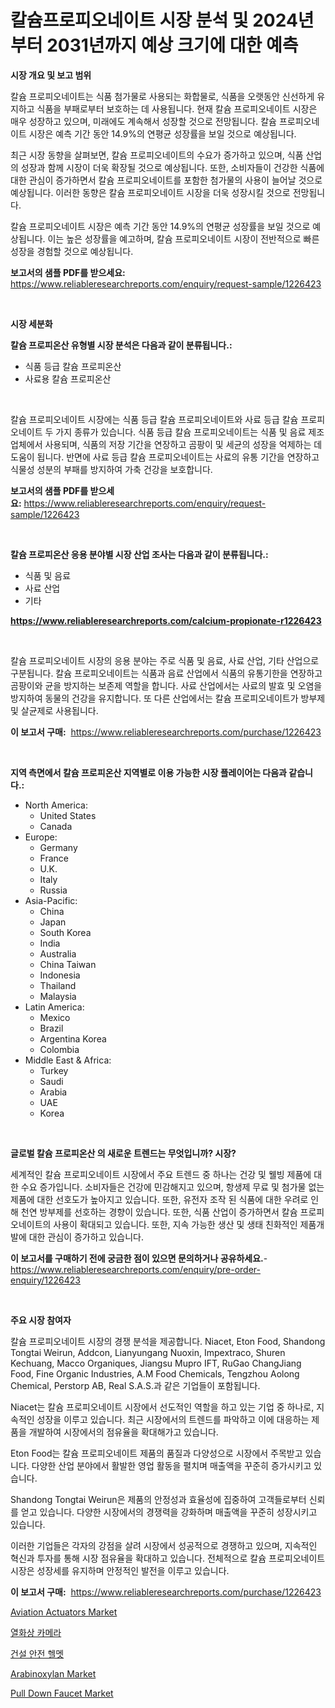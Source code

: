 <p><h1>칼슘프로피오네이트 시장 분석 및 2024년부터 2031년까지 예상 크기에 대한 예측</h1></p><p><strong>시장 개요 및 보고 범위</strong></p>
<p><p>칼슘 프로피오네이트는 식품 첨가물로 사용되는 화합물로, 식품을 오랫동안 신선하게 유지하고 식품을 부패로부터 보호하는 데 사용됩니다. 현재 칼슘 프로피오네이트 시장은 매우 성장하고 있으며, 미래에도 계속해서 성장할 것으로 전망됩니다. 칼슘 프로피오네이트 시장은 예측 기간 동안 14.9%의 연평균 성장률을 보일 것으로 예상됩니다.</p><p>최근 시장 동향을 살펴보면, 칼슘 프로피오네이트의 수요가 증가하고 있으며, 식품 산업의 성장과 함께 시장이 더욱 확장될 것으로 예상됩니다. 또한, 소비자들이 건강한 식품에 대한 관심이 증가하면서 칼슘 프로피오네이트를 포함한 첨가물의 사용이 늘어날 것으로 예상됩니다. 이러한 동향은 칼슘 프로피오네이트 시장을 더욱 성장시킬 것으로 전망됩니다.</p><p>칼슘 프로피오네이트 시장은 예측 기간 동안 14.9%의 연평균 성장률을 보일 것으로 예상됩니다. 이는 높은 성장률을 예고하며, 칼슘 프로피오네이트 시장이 전반적으로 빠른 성장을 경험할 것으로 예상됩니다.</p></p>
<p><strong>보고서의 샘플 PDF를 받으세요:</strong> <a href="https://www.reliableresearchreports.com/enquiry/request-sample/1226423">https://www.reliableresearchreports.com/enquiry/request-sample/1226423</a></p>
<p>&nbsp;</p>
<p><strong>시장 세분화</strong></p>
<p><strong>칼슘 프로피온산 유형별 시장 분석은 다음과 같이 분류됩니다.:</strong></p>
<p><ul><li>식품 등급 칼슘 프로피온산</li><li>사료용 칼슘 프로피온산</li></ul></p>
<p>&nbsp;</p>
<p><p>칼슘 프로피오네이트 시장에는 식품 등급 칼슘 프로피오네이트와 사료 등급 칼슘 프로피오네이트 두 가지 종류가 있습니다. 식품 등급 칼슘 프로피오네이트는 식품 및 음료 제조업체에서 사용되며, 식품의 저장 기간을 연장하고 곰팡이 및 세균의 성장을 억제하는 데 도움이 됩니다. 반면에 사료 등급 칼슘 프로피오네이트는 사료의 유통 기간을 연장하고 식물성 성분의 부패를 방지하여 가축 건강을 보호합니다.</p></p>
<p><strong>보고서의 샘플 PDF를 받으세요:</strong>&nbsp;<a href="https://www.reliableresearchreports.com/enquiry/request-sample/1226423">https://www.reliableresearchreports.com/enquiry/request-sample/1226423</a></p>
<p>&nbsp;</p>
<p><strong> 칼슘 프로피온산 응용 분야별 시장 산업 조사는 다음과 같이 분류됩니다.:</strong></p>
<p><ul><li>식품 및 음료</li><li>사료 산업</li><li>기타</li></ul></p>
<p><strong><a href="https://www.reliableresearchreports.com/calcium-propionate-r1226423">https://www.reliableresearchreports.com/calcium-propionate-r1226423</a></strong></p>
<p>&nbsp;</p>
<p><p>칼슘 프로피오네이트 시장의 응용 분야는 주로 식품 및 음료, 사료 산업, 기타 산업으로 구분됩니다. 칼슘 프로피오네이트는 식품과 음료 산업에서 식품의 유통기한을 연장하고 곰팡이와 균을 방지하는 보존제 역할을 합니다. 사료 산업에서는 사료의 발효 및 오염을 방지하여 동물의 건강을 유지합니다. 또 다른 산업에서는 칼슘 프로피오네이트가 방부제 및 살균제로 사용됩니다.</p></p>
<p><strong>이 보고서 구매:</strong>&nbsp; <a href="https://www.reliableresearchreports.com/purchase/1226423">https://www.reliableresearchreports.com/purchase/1226423</a></p>
<p>&nbsp;</p>
<p><strong>지역 측면에서 칼슘 프로피온산 지역별로 이용 가능한 시장 플레이어는 다음과 같습니다.:</strong></p>
<p><ul>
    <li>
        North America:
        <ul>
            <li>United States</li>
            <li>Canada</li>
        </ul>
    </li>
    <li>
        Europe:
        <ul>
            <li>Germany</li>
            <li>France</li>
            <li>U.K.</li>
            <li>Italy</li>
            <li>Russia</li>
        </ul>
    </li>
    <li>
        Asia-Pacific:
        <ul>
            <li>China</li>
            <li>Japan</li>
            <li>South Korea</li>
            <li>India</li>
            <li>Australia</li>
            <li>China Taiwan</li>
            <li>Indonesia</li>
            <li>Thailand</li>
            <li>Malaysia</li>
        </ul>
    </li>
    <li>
        Latin America:
        <ul>
            <li>Mexico</li>
            <li>Brazil</li>
            <li>Argentina Korea</li>
            <li>Colombia</li>
        </ul>
    </li>
    <li>
        Middle East & Africa:
        <ul>
            <li>Turkey</li>
            <li>Saudi</li>
            <li>Arabia</li>
            <li>UAE</li>
            <li>Korea</li>
        </ul>
    </li>
    </ul></p>
<p>&nbsp;</p>
<p><strong>글로벌 칼슘 프로피온산 의 새로운 트렌드는 무엇입니까? 시장?</strong></p>
<p><p>세계적인 칼슘 프로피오네이트 시장에서 주요 트렌드 중 하나는 건강 및 웰빙 제품에 대한 수요 증가입니다. 소비자들은 건강에 민감해지고 있으며, 항생제 무료 및 첨가물 없는 제품에 대한 선호도가 높아지고 있습니다. 또한, 유전자 조작 된 식품에 대한 우려로 인해 천연 방부제를 선호하는 경향이 있습니다. 또한, 식품 산업이 증가하면서 칼슘 프로피오네이트의 사용이 확대되고 있습니다. 또한, 지속 가능한 생산 및 생태 친화적인 제품개발에 대한 관심이 증가하고 있습니다.</p></p>
<p><strong>이 보고서를 구매하기 전에 궁금한 점이 있으면 문의하거나 공유하세요.</strong>- <a href="https://www.reliableresearchreports.com/enquiry/pre-order-enquiry/1226423">https://www.reliableresearchreports.com/enquiry/pre-order-enquiry/1226423</a></p>
<p>&nbsp;</p>
<p><strong>주요 시장 참여자</strong></p>
<p><p>칼슘 프로피오네이트 시장의 경쟁 분석을 제공합니다. Niacet, Eton Food, Shandong Tongtai Weirun, Addcon, Lianyungang Nuoxin, Impextraco, Shuren Kechuang, Macco Organiques, Jiangsu Mupro IFT, RuGao ChangJiang Food, Fine Organic Industries, A.M Food Chemicals, Tengzhou Aolong Chemical, Perstorp AB, Real S.A.S.과 같은 기업들이 포함됩니다. </p><p>Niacet는 칼슘 프로피오네이트 시장에서 선도적인 역할을 하고 있는 기업 중 하나로, 지속적인 성장을 이루고 있습니다. 최근 시장에서의 트렌드를 파악하고 이에 대응하는 제품을 개발하여 시장에서의 점유율을 확대해가고 있습니다. </p><p>Eton Food는 칼슘 프로피오네이트 제품의 품질과 다양성으로 시장에서 주목받고 있습니다. 다양한 산업 분야에서 활발한 영업 활동을 펼치며 매출액을 꾸준히 증가시키고 있습니다.</p><p>Shandong Tongtai Weirun은 제품의 안정성과 효율성에 집중하여 고객들로부터 신뢰를 얻고 있습니다. 다양한 시장에서의 경쟁력을 강화하며 매출액을 꾸준히 성장시키고 있습니다.</p><p>이러한 기업들은 각자의 강점을 살려 시장에서 성공적으로 경쟁하고 있으며, 지속적인 혁신과 투자를 통해 시장 점유율을 확대하고 있습니다. 전체적으로 칼슘 프로피오네이트 시장은 성장세를 유지하며 안정적인 발전을 이루고 있습니다.</p></p>
<p><strong>이 보고서 구매:</strong>&nbsp;&nbsp;<a href="https://www.reliableresearchreports.com/purchase/1226423">https://www.reliableresearchreports.com/purchase/1226423</a></p>
<p><p><a href="https://view.publitas.com/reportprime-1/aviation-actuators-market-analysis-its-cagr-market-segmentation-and-global-industry-overview/">Aviation Actuators Market</a></p><p><a href="https://github.com/ZacharyScthmitt4465/Market-Research-Report-List-1/blob/main/347038727285.md">열화상 카메라</a></p><p><a href="https://github.com/lkwggful07722/Market-Research-Report-List-1/blob/main/751030027284.md">건설 안전 헬멧</a></p><p><a href="https://issuu.com/reportprime-2/docs/arabinoxylan-market-size-2030.pptx">Arabinoxylan Market</a></p><p><a href="https://github.com/irfadac/Market-Research-Report-List-3/blob/main/pull-down-faucet-market.md">Pull Down Faucet Market</a></p></p>